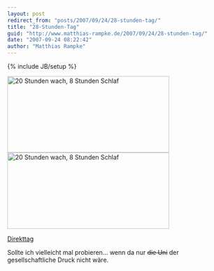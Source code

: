 ```yaml
---
layout: post
redirect_from: "posts/2007/09/24/28-stunden-tag/"
title: "28-Stunden-Tag"
guid: "http://www.matthias-rampke.de/2007/09/24/28-stunden-tag/"
date: "2007-09-24 08:22:42"
author: "Matthias Rampke"
---
```

{% include JB/setup %}

<img src="http://imgs.xkcd.com/comics/28_hour_day.png" title="20 Stunden wach, 8 Stunden Schlaf" alt="20 Stunden wach, 8 Stunden Schlaf" height="174" width="370"  />
<img src="http://imgs.xkcd.com/comics/28_hour_day.png" title="20 Stunden wach, 8 Stunden Schlaf" alt="20 Stunden wach, 8 Stunden Schlaf" height="174" width="370"  />

<a href="http://imgs.xkcd.com/comics/28_hour_day.png" target="_blank">Direkttag</a>

Sollte ich vielleicht mal probieren... wenn da nur <strike>die Uni</strike> der gesellschaftliche Druck nicht w&auml;re.

